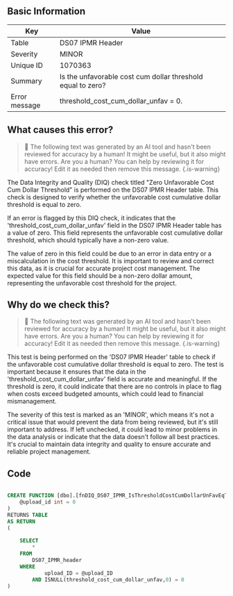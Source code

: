 ## Basic Information
| Key         | Value          |
|-------------|----------------|
| Table       | DS07 IPMR Header |
| Severity    | MINOR |
| Unique ID   | 1070363   |
| Summary     | Is the unfavorable cost cum dollar threshold equal to zero? |
| Error message | threshold_cost_cum_dollar_unfav = 0. |

## What causes this error?

> :robot: The following text was generated by an AI tool and hasn't been reviewed for accuracy by a human! It might be useful, but it also might have errors. Are you a human? You can help by reviewing it for accuracy! Edit it as needed then remove this message.
{.is-warning}

The Data Integrity and Quality (DIQ) check titled "Zero Unfavorable Cost Cum Dollar Threshold" is performed on the DS07 IPMR Header table. This check is designed to verify whether the unfavorable cost cumulative dollar threshold is equal to zero.

If an error is flagged by this DIQ check, it indicates that the 'threshold_cost_cum_dollar_unfav' field in the DS07 IPMR Header table has a value of zero. This field represents the unfavorable cost cumulative dollar threshold, which should typically have a non-zero value. 

The value of zero in this field could be due to an error in data entry or a miscalculation in the cost threshold. It is important to review and correct this data, as it is crucial for accurate project cost management. The expected value for this field should be a non-zero dollar amount, representing the unfavorable cost threshold for the project.
## Why do we check this?

> :robot: The following text was generated by an AI tool and hasn't been reviewed for accuracy by a human! It might be useful, but it also might have errors. Are you a human? You can help by reviewing it for accuracy! Edit it as needed then remove this message.
{.is-warning}

This test is being performed on the 'DS07 IPMR Header' table to check if the unfavorable cost cumulative dollar threshold is equal to zero. The test is important because it ensures that the data in the 'threshold_cost_cum_dollar_unfav' field is accurate and meaningful. If the threshold is zero, it could indicate that there are no controls in place to flag when costs exceed budgeted amounts, which could lead to financial mismanagement. 

The severity of this test is marked as an 'MINOR', which means it's not a critical issue that would prevent the data from being reviewed, but it's still important to address. If left unchecked, it could lead to minor problems in the data analysis or indicate that the data doesn't follow all best practices. It's crucial to maintain data integrity and quality to ensure accurate and reliable project management.
## Code

```sql

CREATE FUNCTION [dbo].[fnDIQ_DS07_IPMR_IsThresholdCostCumDollarUnFavEqToZero] (
	@upload_id int = 0
)
RETURNS TABLE
AS RETURN
(
	
	SELECT 
		*
	FROM
		DS07_IPMR_header
	WHERE
			upload_ID = @upload_ID
		AND ISNULL(threshold_cost_cum_dollar_unfav,0) = 0
)
```
